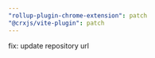 ```yaml
---
"rollup-plugin-chrome-extension": patch
"@crxjs/vite-plugin": patch
---
```


fix: update repository url
